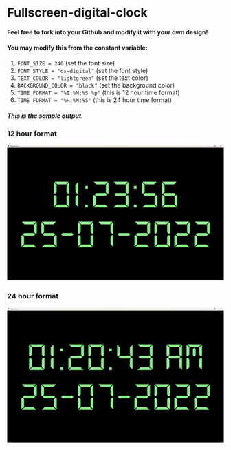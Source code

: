 # Fullscreen-digital-clock

#### Feel free to fork into your Github and modify it with your own design!
#### You may modify this from the constant variable:

1. `FONT_SIZE = 240`  (set the font size)
1. `FONT_STYLE = "ds-digital"`  (set the font style)
1. `TEXT_COLOR = "lightgreen"`  (set the text color)
1. `BACKGROUND_COLOR = "black"`  (set the background color)
1. `TIME_FORMAT = "%I:%M:%S %p"`  (this is 12 hour time format)
1. `TIME_FORMAT = "%H:%M:%S"`  (this is 24 hour time format)


##### This is the sample output.

### 12 hour format
![12-hour-format-digial-clock-output](12-hour-format.png)

### 24 hour format
![24-hour-format-digial-clock-output](24-hour-format.png)
